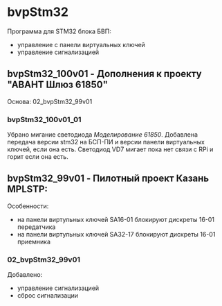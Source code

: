 bvpStm32
========

Программа для STM32 блока БВП:
- управление с панели виртуальных ключей
- управление сигнализацией


## bvpStm32_100v01 - Дополнения к проекту "АВАНТ Шлюз 61850"

Основа: 02_bvpStm32_99v01

### bvpStm32_100v01_01

Убрано мигание светодиода *Моделирование 61850*.
Добавлена передача версии stm32 на БСП-ПИ и версии панели виртуальных ключей, если она есть.
Светодиод VD7 мигает пока нет связи с RPi и горит если она есть.


## bvpStm32_99v01 - Пилотный проект Казань MPLSTP:

Особенности:
- на панели виртульных ключей SA16-01 блокируют дискреты 16-01 передатчика
- на панели виртульных ключей SA32-17 блокируют дискреты 16-01 приемника


### 02_bvpStm32_99v01

Добавлено: 
- управление сигнализацией
- сброс сигнализации

